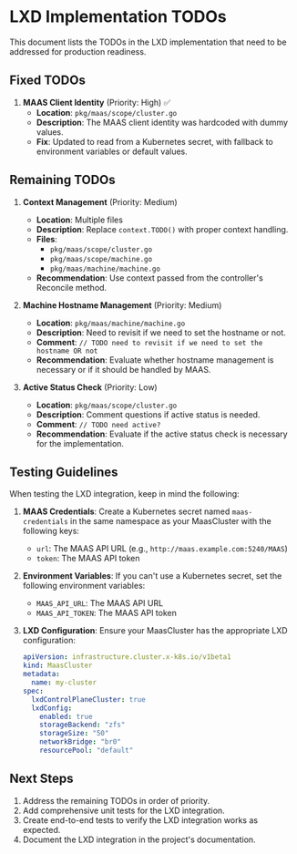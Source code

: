 # LXD Implementation TODOs

This document lists the TODOs in the LXD implementation that need to be addressed for production readiness.

## Fixed TODOs

1. **MAAS Client Identity** (Priority: High) ✅
   - **Location**: `pkg/maas/scope/cluster.go`
   - **Description**: The MAAS client identity was hardcoded with dummy values.
   - **Fix**: Updated to read from a Kubernetes secret, with fallback to environment variables or default values.

## Remaining TODOs

1. **Context Management** (Priority: Medium)
   - **Location**: Multiple files
   - **Description**: Replace `context.TODO()` with proper context handling.
   - **Files**:
     - `pkg/maas/scope/cluster.go`
     - `pkg/maas/scope/machine.go`
     - `pkg/maas/machine/machine.go`
   - **Recommendation**: Use context passed from the controller's Reconcile method.

2. **Machine Hostname Management** (Priority: Medium)
   - **Location**: `pkg/maas/machine/machine.go`
   - **Description**: Need to revisit if we need to set the hostname or not.
   - **Comment**: `// TODO need to revisit if we need to set the hostname OR not`
   - **Recommendation**: Evaluate whether hostname management is necessary or if it should be handled by MAAS.

3. **Active Status Check** (Priority: Low)
   - **Location**: `pkg/maas/scope/cluster.go`
   - **Description**: Comment questions if active status is needed.
   - **Comment**: `// TODO need active?`
   - **Recommendation**: Evaluate if the active status check is necessary for the implementation.

## Testing Guidelines

When testing the LXD integration, keep in mind the following:

1. **MAAS Credentials**: Create a Kubernetes secret named `maas-credentials` in the same namespace as your MaasCluster with the following keys:
   - `url`: The MAAS API URL (e.g., `http://maas.example.com:5240/MAAS`)
   - `token`: The MAAS API token

2. **Environment Variables**: If you can't use a Kubernetes secret, set the following environment variables:
   - `MAAS_API_URL`: The MAAS API URL
   - `MAAS_API_TOKEN`: The MAAS API token

3. **LXD Configuration**: Ensure your MaasCluster has the appropriate LXD configuration:
   ```yaml
   apiVersion: infrastructure.cluster.x-k8s.io/v1beta1
   kind: MaasCluster
   metadata:
     name: my-cluster
   spec:
     lxdControlPlaneCluster: true
     lxdConfig:
       enabled: true
       storageBackend: "zfs"
       storageSize: "50"
       networkBridge: "br0"
       resourcePool: "default"
   ```

## Next Steps

1. Address the remaining TODOs in order of priority.
2. Add comprehensive unit tests for the LXD integration.
3. Create end-to-end tests to verify the LXD integration works as expected.
4. Document the LXD integration in the project's documentation. 